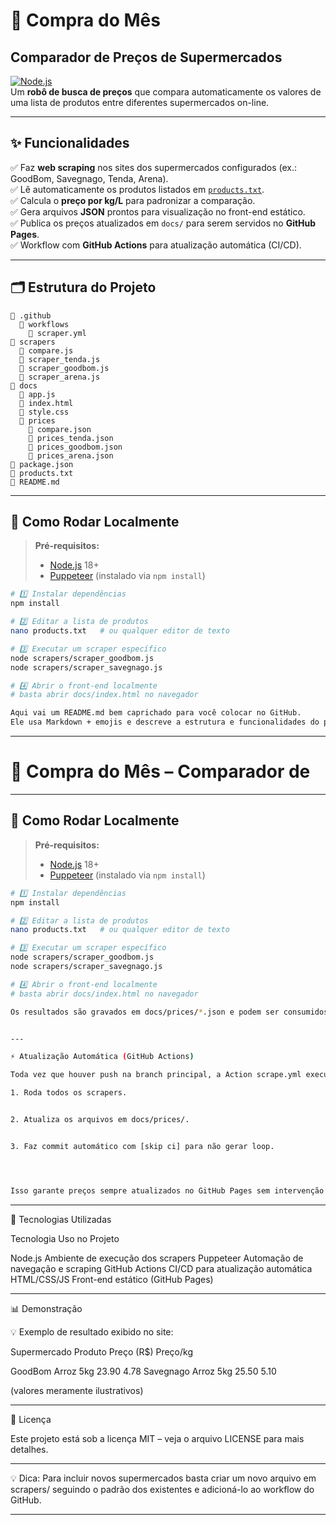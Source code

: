 
# 🛒 Compra do Mês
## Comparador de Preços de Supermercados

[![Node.js](https://img.shields.io/badge/Node.js-18.x-green?logo=node.js)](https://nodejs.org/)  
Um **robô de busca de preços** que compara automaticamente os valores de uma lista de produtos entre diferentes supermercados on-line.

---

## ✨ Funcionalidades

✅ Faz **web scraping** nos sites dos supermercados configurados (ex.: GoodBom, Savegnago, Tenda, Arena).  
✅ Lê automaticamente os produtos listados em [`products.txt`](./products.txt).  
✅ Calcula o **preço por kg/L** para padronizar a comparação.  
✅ Gera arquivos **JSON** prontos para visualização no front-end estático.  
✅ Publica os preços atualizados em `docs/` para serem servidos no **GitHub Pages**.  
✅ Workflow com **GitHub Actions** para atualização automática (CI/CD).

---

## 🗂️ Estrutura do Projeto


```
📁 .github
  📁 workflows
    📄 scraper.yml
📁 scrapers
  📄 compare.js
  📄 scraper_tenda.js
  📄 scraper_goodbom.js
  📄 scraper_arena.js
📁 docs
  📄 app.js
  📄 index.html
  📄 style.css
  📁 prices
    📄 compare.json
    📄 prices_tenda.json
    📄 prices_goodbom.json
    📄 prices_arena.json
📄 package.json
📄 products.txt
📄 README.md
```
---

## 🚀 Como Rodar Localmente

> **Pré-requisitos:**  
> - [Node.js](https://nodejs.org/) 18+  
> - [Puppeteer](https://pptr.dev/) (instalado via `npm install`)

```bash
# 1️⃣ Instalar dependências
npm install

# 2️⃣ Editar a lista de produtos
nano products.txt   # ou qualquer editor de texto

# 3️⃣ Executar um scraper específico
node scrapers/scraper_goodbom.js
node scrapers/scraper_savegnago.js

# 4️⃣ Abrir o front-end localmente
# basta abrir docs/index.html no navegador

Aqui vai um README.md bem caprichado para você colocar no GitHub.
Ele usa Markdown + emojis e descreve a estrutura e funcionalidades do projeto de forma clara e profissional:

```
---

# 🛒 Compra do Mês – Comparador de 

---

## 🚀 Como Rodar Localmente

> **Pré-requisitos:**  
> - [Node.js](https://nodejs.org/) 18+  
> - [Puppeteer](https://pptr.dev/) (instalado via `npm install`)

```bash
# 1️⃣ Instalar dependências
npm install

# 2️⃣ Editar a lista de produtos
nano products.txt   # ou qualquer editor de texto

# 3️⃣ Executar um scraper específico
node scrapers/scraper_goodbom.js
node scrapers/scraper_savegnago.js

# 4️⃣ Abrir o front-end localmente
# basta abrir docs/index.html no navegador

Os resultados são gravados em docs/prices/*.json e podem ser consumidos pelo front-end automaticamente.


---

⚡ Atualização Automática (GitHub Actions)

Toda vez que houver push na branch principal, a Action scrape.yml executa:

1. Roda todos os scrapers.


2. Atualiza os arquivos em docs/prices/.


3. Faz commit automático com [skip ci] para não gerar loop.




Isso garante preços sempre atualizados no GitHub Pages sem intervenção manual.
```

---

🧩 Tecnologias Utilizadas

Tecnologia	Uso no Projeto

Node.js	Ambiente de execução dos scrapers
Puppeteer	Automação de navegação e scraping
GitHub Actions	CI/CD para atualização automática
HTML/CSS/JS	Front-end estático (GitHub Pages)



---

📊 Demonstração

💡 Exemplo de resultado exibido no site:

Supermercado	Produto	Preço (R$)	Preço/kg

GoodBom	Arroz 5kg	23.90	4.78
Savegnago	Arroz 5kg	25.50	5.10


(valores meramente ilustrativos)


---

📝 Licença

Este projeto está sob a licença MIT – veja o arquivo LICENSE para mais detalhes.


---

💡 Dica:
Para incluir novos supermercados basta criar um novo arquivo em scrapers/ seguindo o padrão dos existentes e adicioná-lo ao workflow do GitHub.

---

